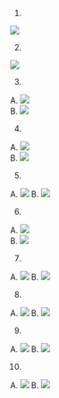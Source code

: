 1. 
![](images/city_vs_city_count.png)

2. 
![](images/type_vs_type_count.png)

3.
  A.
  ![](images/boxplotcity_vs_price_1.png)   
  B.
  ![](images/boxplotcity_vs_price_2.png)

4.
  A.
  ![](images/boxplotcity_vs_beds_1.png)    
  B.
  ![](images/boxplotcity_vs_beds_1_new.png)  

5.
  A.
  ![](images/boxplotcity_vs_beds_2.png)
  B.
  ![](images/boxplotcity_vs_beds_2_new.png)

6.
  A.
  ![](images/boxplotcity_vs_sqft_1.png)   
  B.
  ![](images/boxplotcity_vs_sqft_1_new.png)   

7.
  A.
  ![](images/boxplotcity_vs_sqft_2.png)
  B.
  ![](images/boxplotcity_vs_sqft_2_new.png)

8.
  A.
  ![](images/scatterplot_price_vs_sqft.png)
  B.
  ![](images/scatterplot_price_vs_sqft_new.png)

9.
  A.
  ![](images/scatterplot_price_vs_beds.png)
  B.
  ![](images/scatterplot_price_vs_beds_new.png)

10.
  A.
  ![](images/scatterplot_price_vs_baths.png)
  B.
  ![](images/scatterplot_price_vs_baths_new.png)


